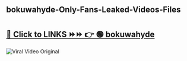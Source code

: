 
 ## bokuwahyde-Only-Fans-Leaked-Videos-Files

# <h2><a href="https://mediaupload.pro?bokuwahyde">🔗 Click to LINKS ⏩⏩ 👉 🟢 bokuwahyde </a></h2>

<a href="https://mediaupload.pro?bokuwahyde" rel="nofollow" data-target="animated-image.originalLink"><img src="https://i.ibb.co.com/xMMVF88/686577567.gif" alt="Viral Video Original" style="max-width: 100%; display: inline-block;" data-target="animated-image.originalImage"></a>
